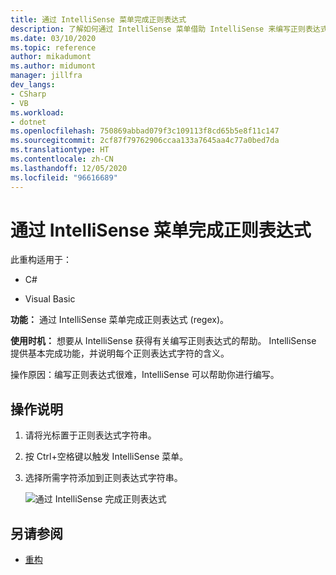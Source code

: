 ```yaml
---
title: 通过 IntelliSense 菜单完成正则表达式
description: 了解如何通过 IntelliSense 菜单借助 IntelliSense 来编写正则表达式。
ms.date: 03/10/2020
ms.topic: reference
author: mikadumont
ms.author: midumont
manager: jillfra
dev_langs:
- CSharp
- VB
ms.workload:
- dotnet
ms.openlocfilehash: 750869abbad079f3c109113f8cd65b5e8f11c147
ms.sourcegitcommit: 2cf87f79762906ccaa133a7645aa4c77a0bed7da
ms.translationtype: HT
ms.contentlocale: zh-CN
ms.lasthandoff: 12/05/2020
ms.locfileid: "96616689"
---
```

# <a name="regex-completion-through-intellisense-menu"></a>通过 IntelliSense 菜单完成正则表达式

此重构适用于：

- C#

- Visual Basic

**功能：** 通过 IntelliSense 菜单完成正则表达式 (regex)。

**使用时机：** 想要从 IntelliSense 获得有关编写正则表达式的帮助。 IntelliSense 提供基本完成功能，并说明每个正则表达式字符的含义。 

操作原因：编写正则表达式很难，IntelliSense 可以帮助你进行编写。

## <a name="how-to"></a>操作说明

1. 请将光标置于正则表达式字符串。
2. 按 Ctrl+空格键以触发 IntelliSense 菜单。
3. 选择所需字符添加到正则表达式字符串。

   ![通过 IntelliSense 完成正则表达式](../media/regex-completion-intellisense.png)

## <a name="see-also"></a>另请参阅

- [重构](../refactoring-in-visual-studio.md)

